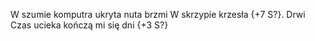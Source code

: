 
W szumie komputra ukryta nuta brzmi
W skrzypie krzesła {+7 S?}. Drwi
Czas ucieka kończą mi się dni {+3 S?}
